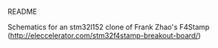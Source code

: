 README

Schematics for an stm32l152 clone of Frank Zhao's F4Stamp (http://eleccelerator.com/stm32f4stamp-breakout-board/)